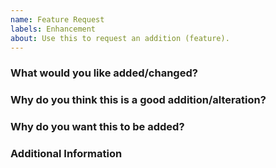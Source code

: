```yaml
---
name: Feature Request
labels: Enhancement
about: Use this to request an addition (feature).
---
```


### What would you like added/changed?

### Why do you think this is a good addition/alteration?

### Why do you want this to be added?

### Additional Information
